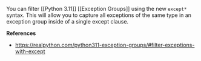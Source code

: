 You can filter [[Python 3.11]] [[Exception Groups]] using the new `except*` syntax. This will allow you to capture all exceptions of the same type in an exception group inside of a single except clause.

**References**
- https://realpython.com/python311-exception-groups/#filter-exceptions-with-except